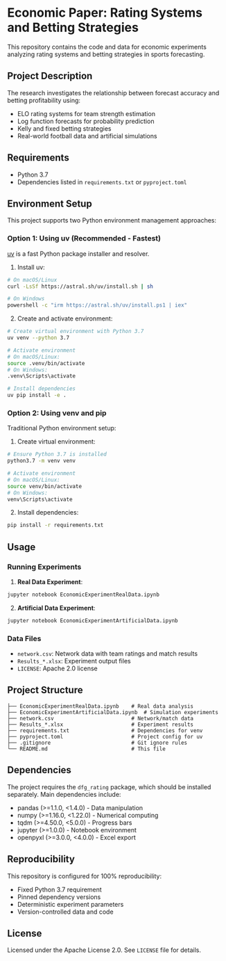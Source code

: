 # Economic Paper: Rating Systems and Betting Strategies

This repository contains the code and data for economic experiments analyzing rating systems and betting strategies in sports forecasting.

## Project Description

The research investigates the relationship between forecast accuracy and betting profitability using:
- ELO rating systems for team strength estimation
- Log function forecasts for probability prediction
- Kelly and fixed betting strategies
- Real-world football data and artificial simulations

## Requirements

- Python 3.7
- Dependencies listed in `requirements.txt` or `pyproject.toml`

## Environment Setup

This project supports two Python environment management approaches:

### Option 1: Using uv (Recommended - Fastest)

[uv](https://github.com/astral-sh/uv) is a fast Python package installer and resolver.

1. Install uv:
```bash
# On macOS/Linux
curl -LsSf https://astral.sh/uv/install.sh | sh

# On Windows
powershell -c "irm https://astral.sh/uv/install.ps1 | iex"
```

2. Create and activate environment:
```bash
# Create virtual environment with Python 3.7
uv venv --python 3.7

# Activate environment
# On macOS/Linux:
source .venv/bin/activate
# On Windows:
.venv\Scripts\activate

# Install dependencies
uv pip install -e .
```

### Option 2: Using venv and pip

Traditional Python environment setup:

1. Create virtual environment:
```bash
# Ensure Python 3.7 is installed
python3.7 -m venv venv

# Activate environment
# On macOS/Linux:
source venv/bin/activate
# On Windows:
venv\Scripts\activate
```

2. Install dependencies:
```bash
pip install -r requirements.txt
```

## Usage

### Running Experiments

1. **Real Data Experiment**:
```bash
jupyter notebook EconomicExperimentRealData.ipynb
```

2. **Artificial Data Experiment**:
```bash
jupyter notebook EconomicExperimentArtificialData.ipynb
```

### Data Files

- `network.csv`: Network data with team ratings and match results
- `Results_*.xlsx`: Experiment output files
- `LICENSE`: Apache 2.0 license

## Project Structure

```
├── EconomicExperimentRealData.ipynb    # Real data analysis
├── EconomicExperimentArtificialData.ipynb  # Simulation experiments
├── network.csv                         # Network/match data
├── Results_*.xlsx                      # Experiment results
├── requirements.txt                    # Dependencies for venv
├── pyproject.toml                      # Project config for uv
├── .gitignore                          # Git ignore rules
└── README.md                           # This file
```

## Dependencies

The project requires the `dfg_rating` package, which should be installed separately. Main dependencies include:

- pandas (>=1.1.0, <1.4.0) - Data manipulation
- numpy (>=1.16.0, <1.22.0) - Numerical computing
- tqdm (>=4.50.0, <5.0.0) - Progress bars
- jupyter (>=1.0.0) - Notebook environment
- openpyxl (>=3.0.0, <4.0.0) - Excel export

## Reproducibility

This repository is configured for 100% reproducibility:
- Fixed Python 3.7 requirement
- Pinned dependency versions
- Deterministic experiment parameters
- Version-controlled data and code

## License

Licensed under the Apache License 2.0. See `LICENSE` file for details.

